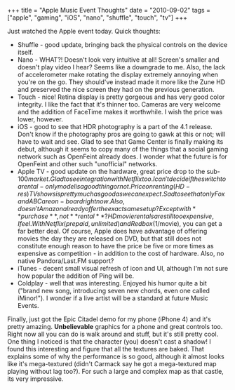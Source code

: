 +++
title = "Apple Music Event Thoughts"
date = "2010-09-02"
tags = ["apple", "gaming", "iOS", "nano", "shuffle", "touch", "tv"]
+++

Just watched the Apple event today. Quick thoughts:

  * Shuffle - good update, bringing back the physical controls on the
    device itself.
  * Nano - WHAT?! Doesn't look very intuitive at all! Screen's
    smaller and doesn't play video I hear? Seems like a downgrade to me.
    Also, the lack of accelerometer make rotating the display extremely annoying
    when you're on the go. They should've instead made it more like
    the Zune HD and preserved the nice screen they had on the previous
    generation.
  * Touch - nice! Retina display is pretty gorgeous and has very good
    color integrity. I like the fact that it's thinner too. Cameras are
    very welcome and the addition of FaceTime makes it worthwhile. I wish the
    price was lower, however.
  * iOS - good to see that HDR photography is a part of the 4.1 release.
    Don't know if the photography pros are going to gawk at this or not;
    will have to wait and see. Glad to see that Game Center is finally making
    its debut, although it seems to copy many of the things that a social gaming
    network such as OpenFeint already does. I wonder what the future is for
    OpenFeint and other such "unofficial" networks.
  * Apple TV - good update on the hardware, great price drop to the
    sub-$100 market. Glad to see integration with Netflix too. I can't
    decide if the switch to a rental-only model is a good thing or not. Price on
    renting (HD-res) TV shows is pretty much as good as we can expect. Sad to
    see that only Fox and ABC are on-board right now. Also, doesn't Amazon
    already offer the exact same setup? Except with **purchase**, not
    **rental**? HD movie rentals are still too expensive, I feel. With Netflix
    (prepaid, unlimited) and Redbox ($1/movie), you can get a far better deal.
    Of course, Apple does have advantage of offering movies the day they are
    released on DVD, but that still does not constitute enough reason to have
    the price be five or more times as expensive as competition - in
    addition to the cost of hardware. Also, no native Pandora/Last.FM support?
  * iTunes - decent small visual refresh of icon and UI, although
    I'm not sure how popular the addition of Ping will be.
  * Coldplay - well that was interesting. Enjoyed his humor quite a bit
    ("brand new song, introducing seven new chords, even one called
    iMinor!"). I wonder if a live artist will be a standard at future
    Music Events.

Finally, just got the Epic Citadel demo for my phone (iPhone 4) and it's
pretty amazing. **Unbelievable** graphics for a phone and great controls too.
Right now all you can do is walk around and stuff, but it's still pretty
cool. One thing I noticed is that the character (you) doesn't cast a
shadow! I found this interesting and figure that all the textures are baked.
That explains some of why the performance is so good, although it almost looks
like it's mega-textured (didn't Carmack say he got a mega-textured
map playing without lag too?). For such a large and complex map as that castle,
its very impressive.
